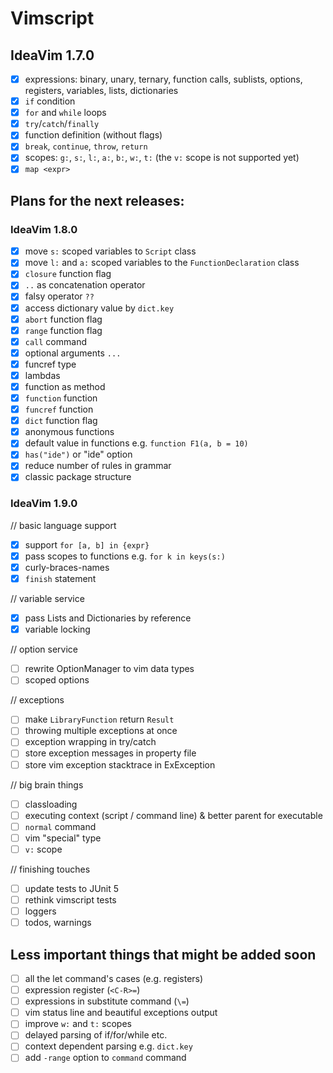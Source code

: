 # Vimscript
## IdeaVim 1.7.0
- [x] expressions: binary, unary, ternary, function calls, sublists, options, registers, variables, lists, dictionaries  
- [x] `if` condition  
- [x] `for` and `while` loops  
- [x] `try`/`catch`/`finally`  
- [x] function definition (without flags)  
- [x] `break`, `continue`, `throw`, `return`  
- [x] scopes: `g:`, `s:`, `l:`, `a:`, `b:`, `w:`, `t:` (the `v:` scope is not supported yet)  
- [x] `map <expr>`

## Plans for the next releases:
### IdeaVim 1.8.0

- [x] move `s:` scoped variables to `Script` class  
- [x] move `l:` and `a:` scoped variables to the `FunctionDeclaration` class  
- [x] `closure` function flag  
- [x] `..` as concatenation operator    
- [x] falsy operator `??`
- [x] access dictionary value by `dict.key`  
- [x] `abort` function flag  
- [x] `range` function flag  
- [x] `call` command
- [x] optional arguments `...`
- [x] funcref type
- [x] lambdas
- [x] function as method
- [x] `function` function
- [x] `funcref` function
- [x] `dict` function flag
- [x] anonymous functions  
- [x] default value in functions e.g. `function F1(a, b = 10)`
- [x] `has("ide")` or "ide" option
- [x] reduce number of rules in grammar
- [x] classic package structure  

### IdeaVim 1.9.0
// basic language support
- [x] support `for [a, b] in {expr}`
- [x] pass scopes to functions e.g. `for k in keys(s:)`
- [x] curly-braces-names
- [x] `finish` statement

// variable service 
- [x] pass Lists and Dictionaries by reference
- [x] variable locking

// option service
- [ ] rewrite OptionManager to vim data types
- [ ] scoped options

// exceptions
- [ ] make `LibraryFunction` return `Result`  
- [ ] throwing multiple exceptions at once
- [ ] exception wrapping in try/catch  
- [ ] store exception messages in property file  
- [ ] store vim exception stacktrace in ExException  

// big brain things
- [ ] classloading
- [ ] executing context (script / command line) & better parent for executable
- [ ] `normal` command
- [ ] vim "special" type
- [ ] `v:` scope

// finishing touches
- [ ] update tests to JUnit 5  
- [ ] rethink vimscript tests  
- [ ] loggers
- [ ] todos, warnings

## Less important things that might be added soon  
  
- [ ] all the let command's cases (e.g. registers)
- [ ] expression register (`<C-R>=`)
- [ ] expressions in substitute command (`\=`)
- [ ] vim status line and beautiful exceptions output
- [ ] improve `w:` and `t:` scopes
- [ ] delayed parsing of if/for/while etc.
- [ ] context dependent parsing e.g. `dict.key`
- [ ] add `-range` option to `command` command  
